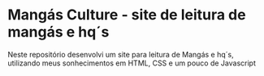 # Mangás Culture - site de leitura de mangás e hq´s

Neste repositório desenvolvi um site para leitura de Mangás e hq´s, utilizando meus sonhecimentos em HTML, CSS e um pouco de Javascript
